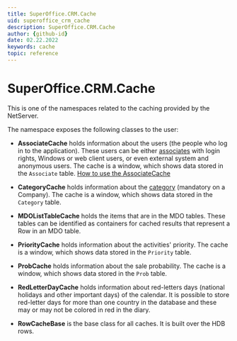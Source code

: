 ```yaml
---
title: SuperOffice.CRM.Cache
uid: superoffice_crm_cache
description: SuperOffice.CRM.Cache
author: {github-id}
date: 02.22.2022
keywords: cache
topic: reference
---
```


# SuperOffice.CRM.Cache

This is one of the namespaces related to the caching provided by the NetServer.

The namespace exposes the following classes to the user:

* **AssociateCache** holds information about the users (the people who log in to the application). These users can be either [associates][1] with login rights, Windows or web client users, or even external system and anonymous users. The cache is a window, which shows data stored in the `Associate` table. [How to use the AssociateCache][3]

* **CategoryCache** holds information about the [category][2] (mandatory on a Company). The cache is a window, which shows data stored in the `Category` table.

* **MDOListTableCache** holds the items that are in the MDO tables. These tables can be identified as containers for cached results that represent a Row in an MDO table.

* **PriorityCache** holds information about the activities' priority. The cache is a window, which shows data stored in the `Priority` table.

* **ProbCache** holds information about the sale probability. The cache is a window, which shows data stored in the `Prob` table.

* **RedLetterDayCache** holds information about red-letters days (national holidays and other important days) of the calendar. It is possible to store red-letter days for more than one country in the database and these may or may not be colored in red in the diary.

* **RowCacheBase** is the base class for all caches. It is built over the HDB rows.

<!-- Referenced links -->
[1]: ../../contact/reference/index.md#associate
[2]: ../../company/category-list.md
[3]: associate-cache.md
